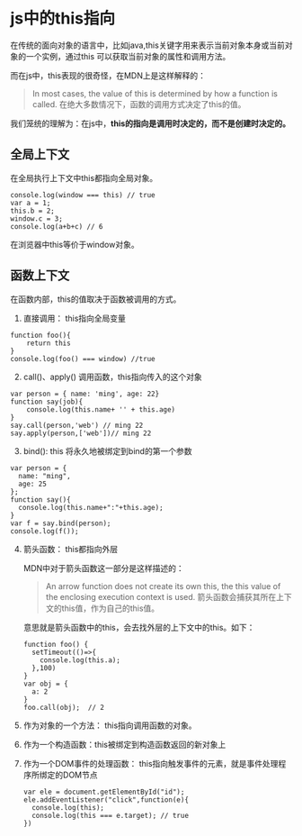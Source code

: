 # js中的this指向

在传统的面向对象的语言中，比如java,this关键字用来表示当前对象本身或当前对象的一个实例，通过this 可以获取当前对象的属性和调用方法。

而在js中，this表现的很奇怪，在MDN上是这样解释的：

> In most cases, the value of this is determined by how a function is called.
> 在绝大多数情况下，函数的调用方式决定了this的值。

我们笼统的理解为：在js中，**this的指向是调用时决定的，而不是创建时决定的。**

## 全局上下文

在全局执行上下文中this都指向全局对象。

```
console.log(window === this) // true
var a = 1;
this.b = 2;
window.c = 3;
console.log(a+b+c) // 6
```

在浏览器中this等价于window对象。

## 函数上下文

在函数内部，this的值取决于函数被调用的方式。

1. 直接调用： this指向全局变量

```
function foo(){
	return this 
}
console.log(foo() === window) //true
```

2. call()、apply() 调用函数，this指向传入的这个对象

```
var person = { name: 'ming', age: 22}
function say(job){
	console.log(this.name+ '' + this.age)
}
say.call(person,'web') // ming 22
say.apply(person,['web'])// ming 22
```

3. bind(): this 将永久地被绑定到bind的第一个参数

```
var person = {
  name: "ming",
  age: 25
};
function say(){
  console.log(this.name+":"+this.age);
}
var f = say.bind(person);
console.log(f());
```

4. 箭头函数： this都指向外层

   MDN中对于箭头函数这一部分是这样描述的：

   > An arrow function does not create its own this, the this value of the enclosing execution context is used.
   > 箭头函数会捕获其所在上下文的this值，作为自己的this值。

   意思就是箭头函数中的this，会去找外层的上下文中的this。如下：

   ```
   function foo() {  
     setTimeout(()=>{
       console.log(this.a);
     },100)
   }
   var obj = {
     a: 2
   }
   foo.call(obj);  // 2
   ```

5. 作为对象的一个方法： this指向调用函数的对象。

6. 作为一个构造函数：this被绑定到构造函数返回的新对象上

7. 作为一个DOM事件的处理函数： this指向触发事件的元素，就是事件处理程序所绑定的DOM节点

   ```
   var ele = document.getElementById("id");
   ele.addEventListener("click",function(e){
     console.log(this);
     console.log(this === e.target); // true
   })
   ```

   
